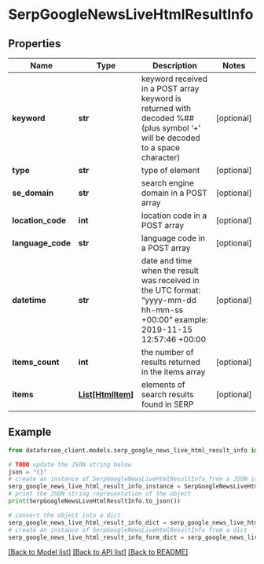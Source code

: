 # SerpGoogleNewsLiveHtmlResultInfo


## Properties

Name | Type | Description | Notes
------------ | ------------- | ------------- | -------------
**keyword** | **str** | keyword received in a POST array keyword is returned with decoded %## (plus symbol ‘+’ will be decoded to a space character) | [optional] 
**type** | **str** | type of element | [optional] 
**se_domain** | **str** | search engine domain in a POST array | [optional] 
**location_code** | **int** | location code in a POST array | [optional] 
**language_code** | **str** | language code in a POST array | [optional] 
**datetime** | **str** | date and time when the result was received in the UTC format: “yyyy-mm-dd hh-mm-ss +00:00” example: 2019-11-15 12:57:46 +00:00 | [optional] 
**items_count** | **int** | the number of results returned in the items array | [optional] 
**items** | [**List[HtmlItem]**](HtmlItem.md) | elements of search results found in SERP | [optional] 

## Example

```python
from dataforseo_client.models.serp_google_news_live_html_result_info import SerpGoogleNewsLiveHtmlResultInfo

# TODO update the JSON string below
json = "{}"
# create an instance of SerpGoogleNewsLiveHtmlResultInfo from a JSON string
serp_google_news_live_html_result_info_instance = SerpGoogleNewsLiveHtmlResultInfo.from_json(json)
# print the JSON string representation of the object
print(SerpGoogleNewsLiveHtmlResultInfo.to_json())

# convert the object into a dict
serp_google_news_live_html_result_info_dict = serp_google_news_live_html_result_info_instance.to_dict()
# create an instance of SerpGoogleNewsLiveHtmlResultInfo from a dict
serp_google_news_live_html_result_info_form_dict = serp_google_news_live_html_result_info.from_dict(serp_google_news_live_html_result_info_dict)
```
[[Back to Model list]](../README.md#documentation-for-models) [[Back to API list]](../README.md#documentation-for-api-endpoints) [[Back to README]](../README.md)


